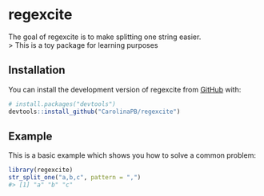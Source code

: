
<!-- README.md is generated from README.Rmd. Please edit that file -->

# regexcite

<!-- badges: start -->
<!-- badges: end -->

The goal of regexcite is to make splitting one string easier.  
\> This is a toy package for learning purposes

## Installation

You can install the development version of regexcite from
[GitHub](https://github.com/) with:

``` r
# install.packages("devtools")
devtools::install_github("CarolinaPB/regexcite")
```

## Example

This is a basic example which shows you how to solve a common problem:

``` r
library(regexcite)
str_split_one("a,b,c", pattern = ",")
#> [1] "a" "b" "c"
```
